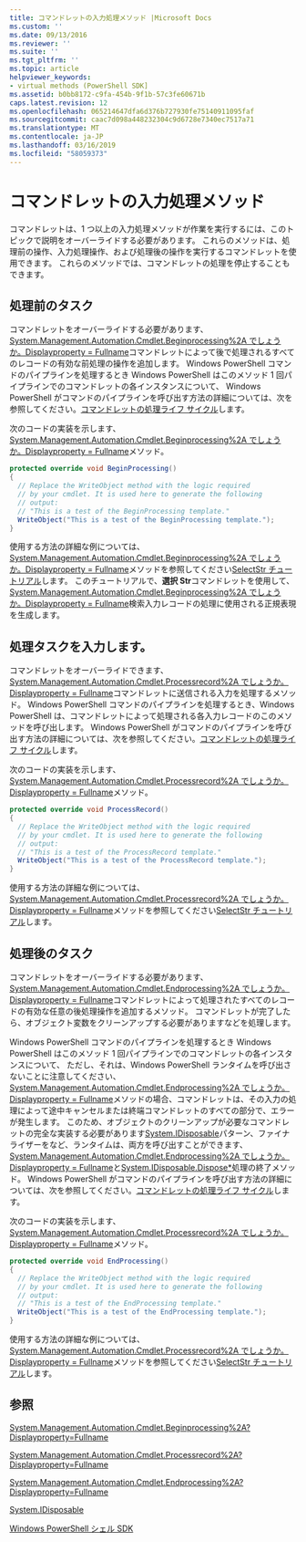 ```yaml
---
title: コマンドレットの入力処理メソッド |Microsoft Docs
ms.custom: ''
ms.date: 09/13/2016
ms.reviewer: ''
ms.suite: ''
ms.tgt_pltfrm: ''
ms.topic: article
helpviewer_keywords:
- virtual methods (PowerShell SDK]
ms.assetid: b0bb8172-c9fa-454b-9f1b-57c3fe60671b
caps.latest.revision: 12
ms.openlocfilehash: 065214647dfa6d376b727930fe75140911095faf
ms.sourcegitcommit: caac7d098a448232304c9d6728e7340ec7517a71
ms.translationtype: MT
ms.contentlocale: ja-JP
ms.lasthandoff: 03/16/2019
ms.locfileid: "58059373"
---
```

# <a name="cmdlet-input-processing-methods"></a>コマンドレットの入力処理メソッド

コマンドレットは、1 つ以上の入力処理メソッドが作業を実行するには、このトピックで説明をオーバーライドする必要があります。 これらのメソッドは、処理前の操作、入力処理操作、および処理後の操作を実行するコマンドレットを使用できます。 これらのメソッドでは、コマンドレットの処理を停止することもできます。

## <a name="pre-processing-tasks"></a>処理前のタスク

コマンドレットをオーバーライドする必要があります、 [System.Management.Automation.Cmdlet.Beginprocessing%2A でしょうか。Displayproperty = Fullname](/dotnet/api/system.management.automation.cmdlet.beginprocessing?view=powershellsdk-1.1.0)コマンドレットによって後で処理されるすべてのレコードの有効な前処理の操作を追加します。 Windows PowerShell コマンドのパイプラインを処理するとき Windows PowerShell はこのメソッド 1 回パイプラインでのコマンドレットの各インスタンスについて、 Windows PowerShell がコマンドのパイプラインを呼び出す方法の詳細については、次を参照してください。[コマンドレットの処理ライフ サイクル](https://msdn.microsoft.com/en-us/3202f55c-314d-4ac3-ad78-4c7ca72253c5)します。

次のコードの実装を示します、 [System.Management.Automation.Cmdlet.Beginprocessing%2A でしょうか。Displayproperty = Fullname](/dotnet/api/system.management.automation.cmdlet.beginprocessing?view=powershellsdk-1.1.0)メソッド。

```csharp
protected override void BeginProcessing()
{
  // Replace the WriteObject method with the logic required
  // by your cmdlet. It is used here to generate the following
  // output:
  // "This is a test of the BeginProcessing template."
  WriteObject("This is a test of the BeginProcessing template.");
}
```

使用する方法の詳細な例については、 [System.Management.Automation.Cmdlet.Beginprocessing%2A でしょうか。Displayproperty = Fullname](/dotnet/api/system.management.automation.cmdlet.beginprocessing?view=powershellsdk-1.1.0)メソッドを参照してください[SelectStr チュートリアル](./selectstr-tutorial.md)します。 このチュートリアルで、**選択 Str**コマンドレットを使用して、 [System.Management.Automation.Cmdlet.Beginprocessing%2A でしょうか。Displayproperty = Fullname](/dotnet/api/system.management.automation.cmdlet.beginprocessing?view=powershellsdk-1.1.0)検索入力レコードの処理に使用される正規表現を生成します。

## <a name="input-processing-tasks"></a>処理タスクを入力します。

コマンドレットをオーバーライドできます、 [System.Management.Automation.Cmdlet.Processrecord%2A でしょうか。Displayproperty = Fullname](/dotnet/api/system.management.automation.cmdlet.processrecord?view=powershellsdk-1.1.0)コマンドレットに送信される入力を処理するメソッド。 Windows PowerShell コマンドのパイプラインを処理するとき、Windows PowerShell は、コマンドレットによって処理される各入力レコードのこのメソッドを呼び出します。 Windows PowerShell がコマンドのパイプラインを呼び出す方法の詳細については、次を参照してください。[コマンドレットの処理ライフ サイクル](https://msdn.microsoft.com/en-us/3202f55c-314d-4ac3-ad78-4c7ca72253c5)します。

次のコードの実装を示します、 [System.Management.Automation.Cmdlet.Processrecord%2A でしょうか。Displayproperty = Fullname](/dotnet/api/system.management.automation.cmdlet.processrecord?view=powershellsdk-1.1.0)メソッド。

```csharp
protected override void ProcessRecord()
{
  // Replace the WriteObject method with the logic required
  // by your cmdlet. It is used here to generate the following
  // output:
  // "This is a test of the ProcessRecord template."
  WriteObject("This is a test of the ProcessRecord template.");
}
```

使用する方法の詳細な例については、 [System.Management.Automation.Cmdlet.Processrecord%2A でしょうか。Displayproperty = Fullname](/dotnet/api/system.management.automation.cmdlet.processrecord?view=powershellsdk-1.1.0)メソッドを参照してください[SelectStr チュートリアル](./selectstr-tutorial.md)します。

## <a name="post-processing-tasks"></a>処理後のタスク

コマンドレットをオーバーライドする必要があります、 [System.Management.Automation.Cmdlet.Endprocessing%2A でしょうか。Displayproperty = Fullname](/dotnet/api/system.management.automation.cmdlet.endprocessing?view=powershellsdk-1.1.0)コマンドレットによって処理されたすべてのレコードの有効な任意の後処理操作を追加するメソッド。 コマンドレットが完了したら、オブジェクト変数をクリーンアップする必要がありますなどを処理します。

Windows PowerShell コマンドのパイプラインを処理するとき Windows PowerShell はこのメソッド 1 回パイプラインでのコマンドレットの各インスタンスについて、 ただし、それは、Windows PowerShell ランタイムを呼び出さないことに注意してください、 [System.Management.Automation.Cmdlet.Endprocessing%2A でしょうか。Displayproperty = Fullname](/dotnet/api/system.management.automation.cmdlet.endprocessing?view=powershellsdk-1.1.0)メソッドの場合、コマンドレットは、その入力の処理によって途中キャンセルまたは終端コマンドレットのすべての部分で、エラーが発生します。 このため、オブジェクトのクリーンアップが必要なコマンドレットの完全な実装する必要があります[System.IDisposable](/dotnet/api/System.IDisposable)パターン、ファイナライザーをなど、ランタイムは、両方を呼び出すことができます、 [System.Management.Automation.Cmdlet.Endprocessing%2A でしょうか。Displayproperty = Fullname](/dotnet/api/system.management.automation.cmdlet.endprocessing?view=powershellsdk-1.1.0)と[System.IDisposable.Dispose*](/dotnet/api/System.IDisposable.Dispose)処理の終了メソッド。 Windows PowerShell がコマンドのパイプラインを呼び出す方法の詳細については、次を参照してください。[コマンドレットの処理ライフ サイクル](https://msdn.microsoft.com/en-us/3202f55c-314d-4ac3-ad78-4c7ca72253c5)します。

次のコードの実装を示します、 [System.Management.Automation.Cmdlet.Processrecord%2A でしょうか。Displayproperty = Fullname](/dotnet/api/system.management.automation.cmdlet.processrecord?view=powershellsdk-1.1.0)メソッド。

```csharp
protected override void EndProcessing()
{
  // Replace the WriteObject method with the logic required
  // by your cmdlet. It is used here to generate the following
  // output:
  // "This is a test of the EndProcessing template."
  WriteObject("This is a test of the EndProcessing template.");
}
```

使用する方法の詳細な例については、 [System.Management.Automation.Cmdlet.Processrecord%2A でしょうか。Displayproperty = Fullname](/dotnet/api/system.management.automation.cmdlet.processrecord?view=powershellsdk-1.1.0)メソッドを参照してください[SelectStr チュートリアル](./selectstr-tutorial.md)します。

## <a name="see-also"></a>参照

[System.Management.Automation.Cmdlet.Beginprocessing%2A?Displayproperty=Fullname](/dotnet/api/system.management.automation.cmdlet.beginprocessing?view=powershellsdk-1.1.0)

[System.Management.Automation.Cmdlet.Processrecord%2A?Displayproperty=Fullname](/dotnet/api/system.management.automation.cmdlet.processrecord?view=powershellsdk-1.1.0)

[System.Management.Automation.Cmdlet.Endprocessing%2A?Displayproperty=Fullname](/dotnet/api/system.management.automation.cmdlet.endprocessing?view=powershellsdk-1.1.0)

[System.IDisposable](/dotnet/api/System.IDisposable)

[Windows PowerShell シェル SDK](../windows-powershell-reference.md)
